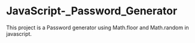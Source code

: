 # JavaScript-_Password_Generator

This project is a Password generator using Math.floor and Math.random in javascript.
